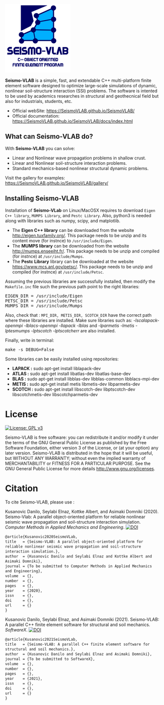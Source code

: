 ![SeismoVLAB Logo](Logo.png)

**Seismo-VLAB** is a simple, fast, and extendable C++ multi-platform finite element software designed to optimize large-scale simulations of dynamic, nonlinear soil-structure interaction (SSI) problems. The software is intented to be used by academics researches in structural and geothecnical field but also for industrials, students, etc.

* Official webSite: https://SeismoVLAB.github.io/SeismoVLAB/
* Official documentation: https://SeismoVLAB.github.io/SeismoVLAB/docs/index.html

What can Seismo-VLAB do?
------------------------
With **Seismo-VLAB** you can solve:

* Linear and Nonlinear wave propagation problems in shallow crust.
* Linear and Nonlinear soil-structure interaction problems.
* Standard mechanics-based nonlinear structural dynamic problems.

Visit the gallery for examples: https://SeismoVLAB.github.io/SeismoVLAB/gallery/

Installing Seismo-VLAB
----------------------
Installation of **Seismo-VLab** on Linux/MacOSX requires to download `Eigen C++ library`, `MUMPS Library`, and `Pestc Library`. Also, python3 is needed along with libraries such as numpy, scipy, and matplotlib.

* The **Eigen C++ library** can be downloaded from the website http://eigen.tuxfamily.org/. This package needs to be unzip and its content move (for instnce) to `/usr/include/Eigen`. 
* The **MUMPS library** can be downloaded from the website http://mumps.enseeiht.fr/. This package needs to be unzip and compiled (for instnce) at `/usr/include/Mumps`.
* The **Pestc Library** library can be downloaded at the website https://www.mcs.anl.gov/petsc/. This package needs to be unzip and compiled (for instnce) at `/usr/include/Petsc`.

Assuming the previous libraries are successfully installed, then modify the `Makefile.inc` file such the previous path point to the right libraries:

<pre>
EIGEN_DIR = /usr/include/Eigen
PETSC_DIR = /usr/include/Petsc
MUMPS_DIR = /usr/include/Mumps
</pre>

Also, check that : `MPI_DIR, METIS_DIR, SCOTCH_DIR` have the correct path where these libraries are installed. Make sure libraries such as: *-lscalapack-openmpi -lblacs-openmpi -llapack -lblas* and *-lparmetis -lmetis -lptesmumps -lptscotch -lptscotcherr* are also installed.

Finally, write in terminal:
<pre>
make -s DEBUG=False
</pre>

Some libraries can be easily installed using repositories:
* **LAPACK :** sudo apt-get install liblapack-dev
* **ATLAS  :** sudo apt-get install libatlas-dev libatlas-base-dev
* **BLAS   :** sudo apt-get install libblas-dev libblas-common libblacs-mpi-dev
* **METIS  :** sudo apt-get install metis libmetis-dev libparmetis-dev
* **SCOTCH :** sudo apt-get install libscotch-dev libptscotch-dev libscotchmetis-dev libscotchparmetis-dev

License
=======

[![License: GPL v3](https://img.shields.io/badge/License-GPLv3-blue.svg)](https://www.gnu.org/licenses/gpl-3.0)

Seismo-VLAB is free software: you can redistribute it and/or modify it under the terms of the GNU General Public License as published by the Free Software Foundation, either version 3 of the License, or (at your option) any later version.
Seismo-VLAB is distributed in the hope that it will be useful, but WITHOUT ANY WARRANTY; without even the implied warranty of MERCHANTABILITY or FITNESS FOR A PARTICULAR PURPOSE. See the GNU General Public License for more details http://www.gnu.org/licenses.

Citation
========
To cite Seismo-VLAB, please use :

Kusanovic Danilo, Seylabi Elnaz, Kottke Albert, and Asimaki Domniki (2020). Seismo-Vlab: A parallel object-oriented platform for reliable nonlinear seismic wave propagation and soil-structure interaction simulation. *Computer Methods in Applied Mechanics and Engineering*. [![DOI](https://img.shields.io/badge/DOI-10.1016/j.cma.2009.08.016-green.svg)](https://doi.org/10.1016/j.cma.2009.08.016)

```
@article{Kusanovic2020SeismoVLab,
title   = {Seismo-VLAB: A parallel object-oriented platform for reliable nonlinear seismic wave propagation and soil-structure interaction simulation.},
author  = {Kusanovic Danilo and Seylabi Elnaz and Kottke Albert and Asimaki Domniki},
journal = {To be submitted to Computer Methods in Applied Mechanics and Engineering},
volume  = {},
number  = {},
pages   = {},
year    = {2020},
issn    = {},
doi     = {},
url     = {}
}
```

Kusanovic Danilo, Seylabi Elnaz, and Asimaki Domniki (2021). Seismo-VLAB: A parallel C++ finite element software for structural and soil mechanics. *SoftwareX*. [![DOI](https://img.shields.io/badge/DOI-10.1016/j.cma.2009.08.016-green.svg)](https://doi.org/10.1016/j.cma.2009.08.016)

```
@article{Kusanovic2021SeismoVLab,
title   = {Seismo-VLAB: A parallel C++ finite element software for structural and soil mechanics.},
author  = {Kusanovic Danilo and Seylabi Elnaz and Asimaki Domniki},
journal = {To be submitted to SoftwareX},
volume  = {},
number  = {},
pages   = {},
year    = {2021},
issn    = {},
doi     = {},
url     = {}
}
```
